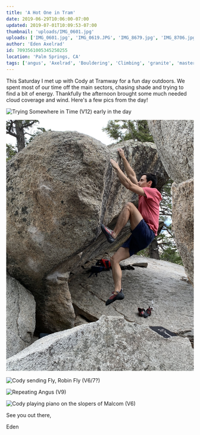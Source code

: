 ```yaml
---
title: 'A Hot One in Tram'
date: 2019-06-29T10:06:00-07:00
updated: 2019-07-01T10:09:53-07:00
thumbnail: 'uploads/IMG_0601.jpg'
uploads: ['IMG_0601.jpg', 'IMG_0619.JPG', 'IMG_8679.jpg', 'IMG_8706.jpg', 'IMG_8710.jpg']
author: 'Eden Axelrad'
id: 7093561005345250255
location: 'Palm Springs, CA'
tags: ['angus', 'Axelrad', 'Bouldering', 'Climbing', 'granite', 'master blaster', 'somewhere in time', 'Tramway']
---
```


This Saturday I met up with Cody at Tramway for a fun day outdoors. We spent most of our time off the main sectors, chasing shade and trying to find a bit of energy. Thankfully the afternoon brought some much needed cloud coverage and wind. Here's a few pics from the day!

![Trying Somewhere in Time (V12) early in the day](uploads/IMG_0601.jpg)

![Topping out Master Blaster (V9)](uploads/IMG_0619.JPG)

![Cody sending Fly, Robin Fly (V6/7?)](uploads/IMG_8679.jpg)

![Repeating Angus (V9)](uploads/IMG_8706.jpg)

![Cody playing piano on the slopers of Malcom (V6)](uploads/IMG_8710.jpg)

See you out there,

Eden
